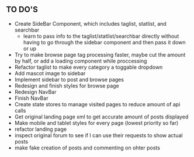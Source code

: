 ## TO DO'S
+ Create SideBar Component, which includes taglist, statlist, and searchbar
  + learn to pass info to the taglist/statlist/searchbar directly without having to go through the sidebar component and then pass it down or up
+ Try to make browse page tag processing faster, maybe cut the amount by half, or add a loading component while proccessing
+ Refactor taglist to make every category a toggable dropdown
+ Add mascot image to sidebar
+ Implement sidebar to post and browse pages
+ Redesign and finish styles for browse page
+ Redesign NavBar
+ Finish NavBar
+ Create state stores to manage visited pages to reduce amount of api calls
+ Get original landing page xml to get accurate amount of posts displayed
+ Make mobile and tablet styles for every page (lowest priority so far)
+ refactor landing page
+ inspect original forum to see if I can use their requests to show actual posts
+ make fake creation of posts and commenting on ohter posts
